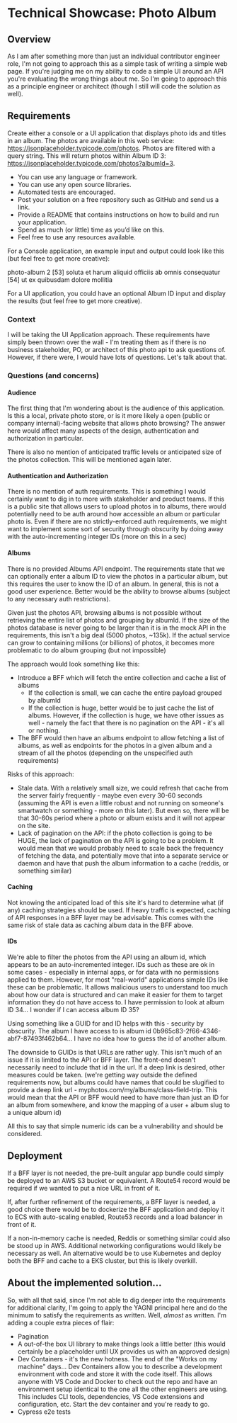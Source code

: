 # Technical Showcase: Photo Album
## Overview
As I am after something more than just an individual contributor engineer role, I'm not going to approach this as a simple task of writing a simple web page. If you're judging me on my ability to code a simple UI around an API you're evaluating the wrong things about me. So I'm going to approach this as a principle engineer or architect (though I still will code the solution as well).

## Requirements
Create either a console or a UI application that displays photo ids and titles in an album. 
The photos are available in this web service: https://jsonplaceholder.typicode.com/photos. Photos are filtered with a query 
string. This will return photos within Album ID 3: https://jsonplaceholder.typicode.com/photos?albumId=3.

- You can use any language or framework.
- You can use any open source libraries.
- Automated tests are encouraged.
- Post your solution on a free repository such as GitHub and send us a link.
- Provide a README that contains instructions on how to build and run your application.
- Spend as much (or little) time as you’d like on this.
- Feel free to use any resources available.

For a Console application, an example input and output could look like this (but feel free to get more creative):

photo-album 2
[53] soluta et harum aliquid officiis ab omnis consequatur
[54] ut ex quibusdam dolore mollitia

For a UI application, you could have an optional Album ID input and display the results (but feel free to get more creative).

### Context
I will be taking the UI Application approach. These requirements have simply been thrown over the wall - I'm treating them as if there is no business stakeholder, PO, or architect of this photo api to ask questions of. However, if there were, I would have lots of questions. Let's talk about that.

### Questions (and concerns)
#### Audience
The first thing that I'm wondering about is the audience of this application. Is this a local, private photo store, or is it more likely a open (public or company internal)-facing website that allows photo browsing? The answer here would affect many aspects of the design, authentication and authorization in particular.

There is also no mention of anticipated traffic levels or anticipated size of the photos collection. This will be mentioned again later.

#### Authentication and Authorization
There is no mention of auth requirements. This is something I would certainly want to dig in to more with stakeholder and product teams. If this is a public site that allows users to upload photos in to albums, there would potentially need to be auth around how accessible an album or particular photo is. Even if there are no strictly-enforced auth requirements, we might want to implement some sort of security through obscurity by doing away with the auto-incrementing integer IDs (more on this in a sec)

#### Albums
There is no provided Albums API endpoint. The requirements state that we can optionally enter a album ID to view the photos in a particular album, but this requires the user to know the ID of an album. In general, this is not a good user experience. Better would be the ability to browse albums (subject to any necessary auth restrictions).

Given just the photos API, browsing albums is not possible without retrieving the entire list of photos and grouping by albumId. If the size of the photos database is never going to be larger than it is in the mock API in the requirements, this isn't a big deal (5000 photos, ~135k). If the actual service can grow to containing millions (or billions) of photos, it becomes more problematic to do album grouping (but not impossible)

The approach would look something like this:

- Introduce a BFF which will fetch the entire collection and cache a list of albums
  - If the collection is small, we can cache the entire payload grouped by albumId
  - If the collection is huge, better would be to just cache the list of albums. However, if the collection is huge, we have other issues as well - namely the fact that there is no pagination on the API - it's all or nothing.
- The BFF would then have an albums endpoint to allow fetching a list of albums, as well as endpoints for the photos in a given album and a stream of all the photos (depending on the unspecified auth requirements)

Risks of this approach:

- Stale data. With a relatively small size, we could refresh that cache from the server fairly frequently - maybe even every 30-60 seconds (assuming the API is even a little robust and not running on someone's smartwatch or something - more on this later). But even so, there will be that 30-60s period where a photo or album exists and it will not appear on the site. 
- Lack of pagination on the API: if the photo collection is going to be HUGE, the lack of pagination on the API is going to be a problem. It would mean that we would probably need to scale back the frequency of fetching the data, and potentially move that into a separate service or daemon and have that push the album information to a cache (reddis, or something similar)

#### Caching
Not knowing the anticipated load of this site it's hard to determine what (if any) caching strategies should be used. If heavy traffic is expected, caching of API responses in a BFF layer may be advisable. This comes with the same risk of stale data as caching album data in the BFF above.

#### IDs
We're able to filter the photos from the API using an album id, which appears to be an auto-incremented integer. IDs such as these are ok in some cases - especially in internal apps, or for data with no permissions applied to them. However, for most "real-world" applications simple IDs like these can be problematic. It allows malicious users to understand too much about how our data is structured and can make it easier for them to target information they do not have access to. I have permission to look at album ID 34... I wonder if I can access album ID 35?

Using something like a GUID for and ID helps with this - security by obscurity. The album I have access to is album id 0b965c83-2f66-4346-abf7-87493f462b64... I have no idea how to guess the id of another album. 

The downside to GUIDs is that URLs are rather ugly. This isn't much of an issue if it is limited to the API or BFF layer. The front-end doesn't necessarily need to include that id in the url. If a deep link is desired, other measures could be taken. (we're getting way outside the defined requirements now, but albums could have names that could be slugified to provide a deep link url - myphotos.com/my/albums/class-field-trip. This would mean that the API or BFF would need to have more than just an ID for an album from somewhere, and know the mapping of a user + album slug to a unique album id)

All this to say that simple numeric ids can be a vulnerability and should be considered.


## Deployment
If a BFF layer is not needed, the pre-built angular app bundle could simply be deployed to an AWS S3 bucket or equivalent. A Route54 record would be required if we wanted to put a nice URL in front of it.

If, after further refinement of the requirements, a BFF layer is needed, a good choice there would be to dockerize the BFF application and deploy it to ECS with auto-scaling enabled, Route53 records and a load balancer in front of it.

If a non-in-memory cache is needed, Reddis or something similar could also be stood up in AWS. Additional networking configurations would likely be necessary as well. An alternative would be to use Kubernetes and deploy both the BFF and cache to a EKS cluster, but this is likely overkill.

## About the implemented solution...
So, with all that said, since I'm not able to dig deeper into the requirements for additional clarity, I'm going to apply the YAGNI principal here and do the minimum to satisfy the requirements as written. Well, *almost* as written. I'm adding a couple extra pieces of flair:

- Pagination
- A out-of-the box UI library to make things look a little better (this would certainly be a placeholder until UX provides us with an approved design)
- Dev Containers - it's the new hotness. The end of the "Works on my machine" days... Dev Containers allow you to describe a development environment with code and store it with the code itself. This allows anyone with VS Code and Docker to check out the repo and have an environment setup identical to the one all the other engineers are using. This includes CLI tools, dependencies, VS Code extensions and configuration, etc. Start the dev container and you're ready to go.
- Cypress e2e tests
